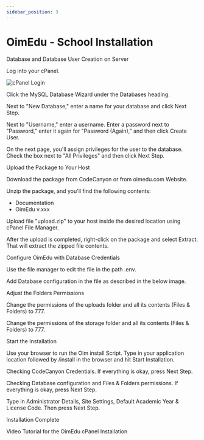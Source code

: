 ```yaml
---
sidebar_position: 3
---
```


# OimEdu - School Installation
Database and Database User Creation on Server

Log into your cPanel.

![cPanel Login](https://docs.infixedu.com/~gitbook/image?url=https%3A%2F%2F1240498282-files.gitbook.io%2F%7E%2Ffiles%2Fv0%2Fb%2Fgitbook-legacy-files%2Fo%2Fassets%252F-M57JYJf3oU4p300aQNV%252F-M57gifNIAg_ofvuUeAZ%252F-M57gm9fml4tX-BPwvzA%252FcPanelLogin.png%3Falt%3Dmedia%26token%3D8ad27b43-f5f7-49c9-bcd5-f4a6b90dfeee&amp;width=300&amp;dpr=4&amp;quality=100&amp;sign=f65f8626&amp;sv=1)

Click the MySQL Database Wizard under the Databases heading.

Next to "New Database," enter a name for your database and click Next Step.

Next to "Username," enter a username. Enter a password next to "Password," enter it again for "Password (Again)," and then click Create User.

On the next page, you'll assign privileges for the user to the database. Check the box next to "All Privileges" and then click Next Step.

Upload the Package to Your Host

Download the package from CodeCanyon or from oimedu.com Website.

Unzip the package, and you'll find the following contents:

- Documentation
- OimEdu v.xxx

Upload file "upload.zip" to your host inside the desired location using cPanel File Manager.

After the upload is completed, right-click on the package and select Extract. That will extract the zipped file contents.

Configure OimEdu with Database Credentials

Use the file manager to edit the file in the path .env.

Add Database configuration in the file as described in the below image.

Adjust the Folders Permissions

Change the permissions of the uploads folder and all its contents (Files & Folders) to 777.

Change the permissions of the storage folder and all its contents (Files & Folders) to 777.

Start the Installation

Use your browser to run the Oim install Script. Type in your application location followed by /install in the browser and hit Start Installation.

Checking CodeCanyon Credentials. If everything is okay, press Next Step.

Checking Database configuration and Files & Folders permissions. If everything is okay, press Next Step.

Type in Administrator Details, Site Settings, Default Academic Year & License Code. Then press Next Step.

Installation Complete

Video Tutorial for the OimEdu cPanel Installation